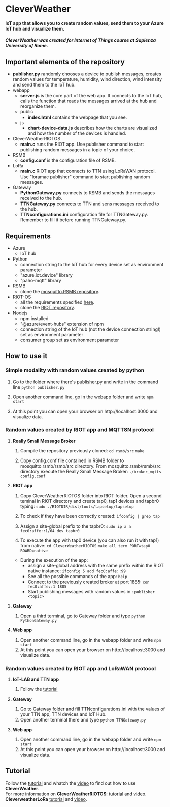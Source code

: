 # CleverWeather
#### IoT app that allows you to create random values, send them to your Azure IoT hub and visualize them. 
##### CleverWeather was created for Internet of Things course at Sapienza University of Rome.


## Important elements of the repository

* **publisher.py** randomly chooses a device to publish messages, creates random values for temperature, humidity, wind direction, wind intensity and send them to the IoT hub.
* webapp
    * **server.js** is the core part of the web app. It connects to the IoT hub, calls the function that reads the messages arrived at the hub and reorganize them.
    * public
        * **index.html** contains the webpage that you see.
    * js
        * **chart-device-data.js** describes how the charts are visualized and how the number of the devices is handled.
* CleverWeatherRIOTOS
   * **main.c** runs the RIOT app. Use publisher command to start publishing random messages in a topic of your choice.
* RSMB
   * **config.conf** is the configuration file of RSMB.
* LoRa
   * **main.c** RIOT app that connects to TTN using LoRaWAN protocol. Use "loramac publisher" command to start publishing random messages.
* Gateway
   * **PythonGateway.py** connects to RSMB and sends the messages received to the hub.
   * **TTNGateway.py** connects to TTN and sens messages received to the hub.
   * **TTNconfigurations.ini** configuration file for TTNGateway.py. Remember to fill it before running TTNGateway.py.
 

## Requirements

* Azure
    * IoT hub
* Python
    * connection string to the IoT hub for every device set as environment parameter
    * "azure.iot.device" library
    * "paho-mqtt" library
* RSMB
    * clone the [mosquitto.RSMB repository](https://github.com/eclipse/mosquitto.rsmb).
* RIOT-OS
    * all the requirements specified [here](https://github.com/RIOT-OS/Tutorials).
    * clone the [RIOT repository](https://github.com/RIOT-OS/RIOT).
* Nodejs
    * npm installed 
    * "@azure/event-hubs" extension of npm
    * connection string of the IoT hub (not the device connection string!) set as environment parameter
    * consumer group set as environment parameter
    

## How to use it
### Simple modality with random values created by python
1. Go to the folder where there's publisher.py and write in the command line
   `python publisher.py`
  
2. Open another command line, go in the webapp folder and write
   `npm start`

3. At this point you can open your browser on http://localhost:3000 and visualize data.
 
### Random values created by RIOT app and MQTTSN protocol
1. **Really Small Message Broker** 
   1. Compile the repository previously cloned:
      `cd rsmb/src`
      `make`

   2. Copy config.conf file contained in RSMB folder to mosquitto.rsmb/rsmb/src directory. From mosquitto.rsmb/rsmb/src directory execute   the Really Small Message Broker:
    `./broker_mqtts config.conf`

2. **RIOT app**
   1. Copy CleverWeatherRIOTOS folder into RIOT folder. Open a second teminal in RIOT directory and create tap0, tap1 devices and tapbr0 typing:
      `sudo ./RIOTDIR/dist/tools/tapsetup/tapsetup`
   2. To check if they have been correctly created:
      `ifconfig | grep tap`
   3. Assign a site-global prefix to the tapbr0:
      `sudo ip a a fec0:affe::1/64 dev tapbr0`

   4. To execute the app with tap0 device (you can also run it with tap1) from native:
   `cd CleverWeatherRIOTOS`
   `make all term PORT=tap0 BOARD=native`

   * During the execution of the app: 
      * assign a site-global address with the same prefix within the RIOT native instance:
         `ifconfig 5 add fec0:affe::99`
      * See all the possible commands of the app:
         `help`
      * Connect to the previously created broker at port 1885:
         `con fec0:affe::1 1885`
      * Start publishing messages with random values in <topic>:
         `publisher <topic> `

3. **Gateway**
   1. Open a third terminal, go to Gateway folder and type
      `python PythonGateway.py`

4. **Web app**
   1. Open another command line, go in the webapp folder and write
      `npm start`
   2. At this point you can open your browser on http://localhost:3000 and visualize data.
   
### Random values created by RIOT app and LoRaWAN protocol
1. **IoT-LAB and TTN app** 
   1. Follow the [tutorial](https://www.hackster.io/domitix/cleverweather-with-lora-8cc6e8)

2. **Gateway**
   1. Go to Gateway folder and fill TTNconfigurations.ini with the values of your TTN app, TTN devices and IoT Hub.
   2. Open another terminal there and type
      `python TTNGateway.py`
3. **Web app**
   1. Open another command line, go in the webapp folder and write
      `npm start`
   2. At this point you can open your browser on http://localhost:3000 and visualize data.


## Tutorial
Follow the [tutorial](https://www.hackster.io/domitix/clever-weather-4fc8ec) and whatch the [video](https://youtu.be/TwIHceQEKSE) to find out how to use **CleverWeather**.
<br/>For more information on **CleverWeatherRIOTOS**: [tutorial](https://www.hackster.io/domitix/cleverweather-with-riot-os-ada7fe) and [video](https://youtu.be/ikV0G87yPIo).
**CleverweatherLoRa** [tutorial](https://www.hackster.io/domitix/cleverweather-with-lora-8cc6e8) and [video]().
